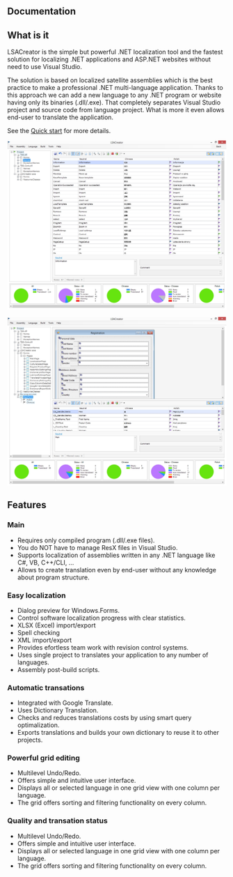 ## Documentation

## What is it

LSACreator is the simple but powerful .NET localization tool and the fastest solution for localizing .NET applications and ASP.NET websites without need to use Visual Studio.

The solution is based on localized satellite assemblies which is the best practice to make a professional .NET multi-language application. Thanks to this approach we can add a new language to any .NET program or website having only its binaries (.dll/.exe). That completely separates Visual Studio project and source code from language project. What is more it even allows end-user to translate the application.

See the [Quick start](quickstart.md) for more details.

![](_media/main_1280x984.jpg)

![](_media/main_preview_1280x984.jpg)

## Features


### Main
* Requires only compiled program (.dll/.exe files).
* You do NOT have to manage ResX files in Visual Studio.
* Supports localization of assemblies written in any .NET language like C#, VB, C++/CLI, …
* Allows to create translation even by end-user without any knowledge about program structure.
### Easy localization
* Dialog preview for Windows.Forms.
* Control software localization progress with clear statistics.
* XLSX (Excel) import/export
* Spell checking
* XML import/export
* Provides efortless team work with revision control systems.
* Uses single project to translates your application to any number of languages.
* Assembly post-build scripts.
### Automatic transations
* Integrated with Google Translate.
* Uses Dictionary Translation.
* Checks and reduces translations costs by using smart query optimalization.
* Exports translations and builds your own dictionary to reuse it to other projects.
### Powerful grid editing
* Multilevel Undo/Redo.
* Offers simple and intuitive user interface.
* Displays all or selected language in one grid view with one column per language.
* The grid offers sorting and filtering functionality on every column.
### Quality and transation status
* Multilevel Undo/Redo.
* Offers simple and intuitive user interface.
* Displays all or selected language in one grid view with one column per language.
* The grid offers sorting and filtering functionality on every column.
